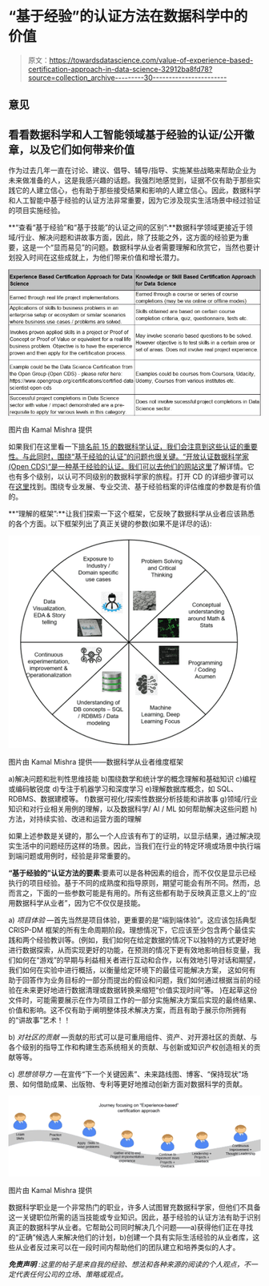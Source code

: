 # “基于经验”的认证方法在数据科学中的价值

> 原文：<https://towardsdatascience.com/value-of-experience-based-certification-approach-in-data-science-32912ba8fd78?source=collection_archive---------30----------------------->

## 意见

## 看看数据科学和人工智能领域基于经验的认证/公开徽章，以及它们如何带来价值

作为过去几年一直在讨论、建议、倡导、辅导/指导、实施某些战略来帮助企业为未来做准备的人，这是我感兴趣的话题。我强烈地感觉到，证据不仅有助于那些实践它的人建立信心，也有助于那些接受结果和影响的人建立信心。因此，数据科学和人工智能中基于经验的认证方法非常重要，因为它涉及现实生活场景中经过验证的项目实施经验。

**“查看“基于经验”和“基于技能”的认证之间的区别”:**数据科学领域更接近于领域/行业、解决问题和讲故事方面，因此，除了技能之外，这方面的经验更为重要，这是一个“显而易见”的问题。数据科学从业者需要理解和欣赏它，当然也要计划投入时间在这些成就上，为他们带来价值和增长潜力。

![](img/e9680bfa864ee4c4da834d696277f0a2.png)

图片由 Kamal Mishra 提供

如果我们在这里看一下[排名前 15 的数据科学认证，我们会注意到这些认证的重要性。与此同时，围绕“基于经验的认证”的问题也很关键。“开放认证数据科学家(Open CDS)”是一种基于经验的认证。我们可以去他们的网站](https://www.cio.com/article/3222879/15-data-science-certifications-that-will-pay-off.html)[这里](https://www.opengroup.org/certifications/certified-data-scientist-open-cds)了解详情。它也有多个级别，以认可不同级别的数据科学家的旅程。打开 CD 的详细步骤可以在[这里](https://certification.opengroup.org/opencds)找到。围绕专业发展、专业交流、基于经验档案的评估维度的参数是有价值的。

**“理解的框架”:**让我们探索一下这个框架，它反映了数据科学从业者应该熟悉的各个方面。以下框架列出了真正关键的参数(如果不是详尽的话):

![](img/fad1ec5cd24c53ef3403173f9c17be45.png)

图片由 Kamal Mishra 提供——数据科学从业者维度框架

a)解决问题和批判性思维技能
b)围绕数学和统计学的概念理解和基础知识
c)编程或编码敏锐度
d)专注于机器学习和深度学习
e)理解数据库概念，如 SQL、RDBMS、数据建模等。
f)数据可视化/探索性数据分析技能和讲故事
g)领域/行业知识和对行业相关用例的理解，以及数据科学/ AI / ML 如何帮助解决这些问题
h)方法，对持续实验、改进和运营方面的理解

如果上述参数是关键的，那么一个人应该有布丁的证明，以显示结果，通过解决现实生活中的问题经历这样的场景。因此，当我们在行业的特定环境或场景中执行端到端问题或用例时，经验是非常重要的。

**“基于经验的”认证方法的要素**:要素可以是各种因素的组合，而不仅仅是显示已经执行的项目经验。基于不同的成熟度和指导原则，期望可能会有所不同。然而，总而言之，下面的一些参数可能是有用的。所有这些都有助于反映真正意义上的“应用数据科学从业者”，因为它不仅仅是技能。

a) *项目体验* —首先当然是项目体验，更重要的是“端到端体验”。这应该包括典型 CRISP-DM 框架的所有生命周期阶段。理想情况下，它应该至少包含两个最佳实践和两个经验教训等。(例如，我们如何在给定数据的情况下以独特的方式更好地进行数据探索，从而实现更好的功能，在预测的情况下更有效地影响目标变量，我们如何在“游戏”的早期与利益相关者进行互动和合作，以有效地引导对话和期望，我们如何在实验中进行概括，以衡量给定环境下的最佳可能解决方案， 这如何有助于回答作为业务目标的一部分而提出的假设和问题，我们如何通过根据当前的经验在未来更好地进行数据清理或数据转换来缩短“价值实现时间”等。 )在起草这份文件时，可能需要展示在作为项目工作的一部分实施解决方案后实现的最终结果、价值和影响。这不仅有助于阐明整体技术解决方案，而且有助于展示你所拥有的“讲故事”艺术！！

b) *对社区的贡献* —贡献的形式可以是可重用组件、资产、对开源社区的贡献、与各个级别的指导工作和构建生态系统相关的贡献、与创新或知识产权创造相关的贡献等等。

c) *思想领导力* —在宣传“下一个关键因素”、未来路线图、博客、“保持现状”场景、如何借助成果、出版物、专利等更好地推动创新方面对数据科学的贡献。

![](img/97477526bbe5b044a02aaeb91e198e4e.png)

图片由 Kamal Mishra 提供

数据科学职业是一个非常热门的职业，许多人试图冒充数据科学家，但他们不具备这一关键职位所需的适当技能或专业知识。因此，基于经验的认证方法有助于识别真正的数据科学从业者。它帮助公司同时解决几个问题——a)获得他们正在寻找的“正确”候选人来解决他们的计划，b)创建一个具有实际生活经验的从业者库，这些从业者反过来可以在一段时间内帮助他们的团队建立和培养类似的人才。

***免责声明*** *:这里的帖子是来自我的经验、想法和各种来源的阅读的个人观点，不一定代表任何公司的立场、策略或观点。*